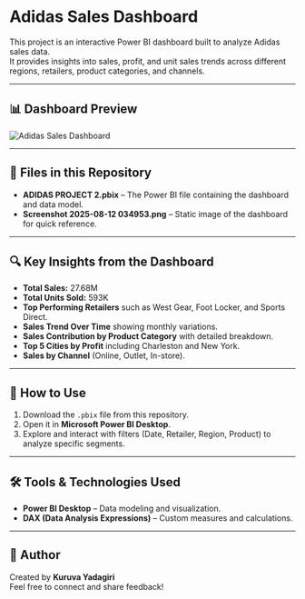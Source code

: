 # Adidas Sales Dashboard

This project is an interactive Power BI dashboard built to analyze Adidas sales data.  
It provides insights into sales, profit, and unit sales trends across different regions, retailers, product categories, and channels.

---

## 📊 Dashboard Preview
![Adidas Sales Dashboard]("adidas_dashboard.png")

---

## 📂 Files in this Repository
- **ADIDAS PROJECT 2.pbix** – The Power BI file containing the dashboard and data model.
- **Screenshot 2025-08-12 034953.png** – Static image of the dashboard for quick reference.

---

## 🔍 Key Insights from the Dashboard
- **Total Sales:** 27.68M  
- **Total Units Sold:** 593K  
- **Top Performing Retailers** such as West Gear, Foot Locker, and Sports Direct.  
- **Sales Trend Over Time** showing monthly variations.  
- **Sales Contribution by Product Category** with detailed breakdown.  
- **Top 5 Cities by Profit** including Charleston and New York.  
- **Sales by Channel** (Online, Outlet, In-store).

---

## 🚀 How to Use
1. Download the `.pbix` file from this repository.
2. Open it in **Microsoft Power BI Desktop**.
3. Explore and interact with filters (Date, Retailer, Region, Product) to analyze specific segments.

---

## 🛠 Tools & Technologies Used
- **Power BI Desktop** – Data modeling and visualization.
- **DAX (Data Analysis Expressions)** – Custom measures and calculations.

---

## 📌 Author
Created by **Kuruva Yadagiri**  
Feel free to connect and share feedback!
